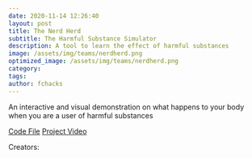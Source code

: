 ```yaml
---
date: 2020-11-14 12:26:40
layout: post
title: The Nerd Herd
subtitle: The Harmful Substance Simulator
description: A tool to learn the effect of harmful substances
image: /assets/img/teams/nerdherd.png
optimized_image: /assets/img/teams/nerdherd.png
category:
tags:
author: fchacks
---
```


An interactive and visual demonstration on what happens to your body when you are a user of harmful substances

<a href="">Code File</a>
<a href="">Project Video</a>

Creators:
